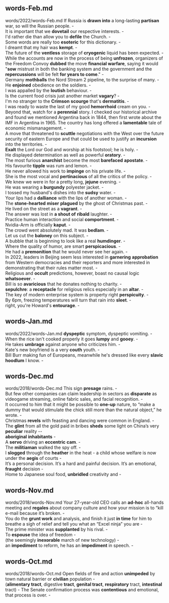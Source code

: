 ## words-Feb.md ## 
words/2022/words-Feb.md
If Russia is **drawn into** a long-lasting **partisan** war, so will the Russian people. -  
It is important that we **dovetail** our respective interests. -  
I'd rather die than allow you to **defile** the Church. -  
Some words are really too **esoteric** for this dictionary. -  
I dreamt that my hair was **kempt**. -  
The future of the **ventless** storage of **cryogenic** liquid has been expected. -  
While the accounts are now in the process of being **unfrozen**, organizers of the Freedom Convoy **dubbed** the move **financial warfare**, saying it would "**sow** mistrust in both the banking system and the government and the **repercussions** will be felt **for years to come**." -  
Germany **mothballs** the Nord Stream 2 pipeline, to the surprise of many. -  
He **enjoined** obedience on the soldiers. -  
I was appalled by the **loutish** behaviour. -  
Is the current food crisis just another market **vagary**? -  
I'm no stranger to the **Crimson** **scourge** that's **dermatitis**. -  
I was ready to waste the last of my good **hemorrhoid** cream on you. -  
Beyond that, watch for a **perennial** story. I checked our historical archive and found we mentioned Argentina back in 1844, then first wrote about the IMF in Argentina in 1965. The country has long offered a **lamentable** tale of economic mismanagement. -  
A move that threatened to **scuttle** negotiations with the West over the future security of eastern Europe and that could be used to justify an **incursion** into the territories. -   
**Exalt** the Lord our God and worship at his footstool; he is holy. -  
He displayed determination as well as powerful **oratory**. -  
The most furious **anarchist** become the most **barefaced** **apostate**. -  
His favourite **tipple** was rum and lemon. -  
He never allowed his work to **impinge** on his private life. -  
She is the most vocal and **pertinacious** of all the critics of the policy. -  
We knew we were in for a pretty long, **jejune** evening. -  
He was wearing a **burgundy** polyester jacket. -  
I tossed my husband's dishes into the **sudsy** water. -  
Your lips had a **dalliance** with the lips of another woman. -  
The **stone-hearted** **miser** **plagued** by the ghost of Christmas past. -  
He lived on the street as a **vagrant**. -  
The answer was lost in **a shout of** **ribald** laughter. -  
Practice human interaction and social **comportment**. -  
Nvidia-Arm is officially **kaput**. -  
The crowd went absolutely mad. It was **bedlam**. -  
Let us cut the **baloney** on this subject. -  
A bubble that is beginning to look like a real **humdinger**. -  
Where the quality of humor, are smart **perspicacious**. -  
He had a **premonition** that he would never see her again. -  
In 2022, leaders in Beijing seem less interested in **garnering** **approbation** from Western democracies and their reporters and more interested in demonstrating that their rules matter most. -  
Religious and **occult** predictions, however, boast no causal logic **whatsoever**. -  
Bill is so **avaricious** that he donates nothing to charity. -  
**sepulchre**: a **receptacle** for religious relics especially in an **altar**. -  
The key of modern enterprise system is property right **perspicuity**. -  
By 6pm, freezing temperatures will turn that rain into **sleet**. -  
right, you're Howard's **entourage**. -  

## words-Jan.md ## 
words/2022/words-Jan.md
**dyspeptic** symptom, dyspeptic vomiting. -  
When the rice isn't cooked properly it goes **lumpy** and **gooey**. -  
He takes **umbrage** against anyone who criticizes him. -   
Kate's new boyfriend is a very **couth** youth. -  
Bill Burr making fun of Europeans, meanwhile he's dressed like every **slavic** **hoodlum** I know. -  

## words-Dec.md ## 
words/2018/words-Dec.md
This sign **presage** rains. -  
But few other companies can claim leadership in sectors as **disparate** as videogame streaming, online fabric sales, and facial recognition. -  
It occurred to him that it might be possible to **one-up** nature, to “make a dummy that would stimulate the chick still more than the natural object,” he wrote. -  
Christmas **revels** with feasting and dancing were common in England. -  
The **glint** from all the gold paid in bribes **sheds** some light on China’s very **peculiar** reality  --  
**aboriginal** **inhabitants** -  
A **servo** driving an **eccentric** **cam**.  -  
The **militiaman** walked the spy off. -    
I **slogged** through the **heather** in the heat - 
a child whose welfare is now under the **aegis** of courts -  
It’s a personal decision. It’s a hard and painful decision. It’s an emotional, **fraught** decision -  
Home to Japanese soul food, **unbridled** creativity and -  

## words-Nov.md ## 
words/2018/words-Nov.md
Your 27-year-old CEO calls an **ad-hoc** all-hands meeting and **regales** about company culture and how your mission is to “kill e-mail because it’s broken. -  
You do the **grunt work** and analysis, and finish it just **in time** for him to breathe a sigh of relief and tell you what an “Excel ninja” you are -  
The prime minister was **supplanted** by his rival. -   
To **espouse** the idea of freedom -   
(the seemingly **inexorable** march of new technology) -  
an **impediment** to reform, he has an **impediment** in speech. -    

## words-Oct.md ## 
words/2018/words-Oct.md
Open fields of fire and action **unimpeded** by town natural barrier or **civilian** population -  
(**alimentary tract**, digestive **tract**, **genital tract**, **respiratory** tract, **intestinal** tract) - 
The Senate confirmation process was **contentious** and emotional, that process is over. -  
